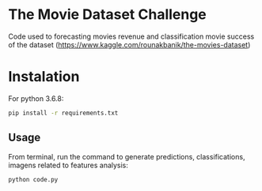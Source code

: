 # The Movie Dataset Challenge

Code used to forecasting movies revenue and classification movie success of the dataset (https://www.kaggle.com/rounakbanik/the-movies-dataset)

# Instalation

For python 3.6.8:

```bash
pip install -r requirements.txt
```

## Usage

From terminal, run the command to generate predictions, classifications, imagens related to features analysis:

```bash
python code.py
```
